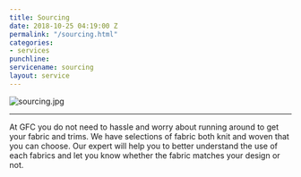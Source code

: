 ```yaml
---
title: Sourcing
date: 2018-10-25 04:19:00 Z
permalink: "/sourcing.html"
categories:
- services
punchline: 
servicename: sourcing
layout: service
---
```


![sourcing.jpg](/uploads/sourcing.jpg)

---

At GFC you do not need to hassle and worry about running around to get your fabric and trims. We have selections of fabric both knit and woven that you can choose. Our expert will help you to better understand the use of each fabrics and let you know whether the fabric matches your design or not.